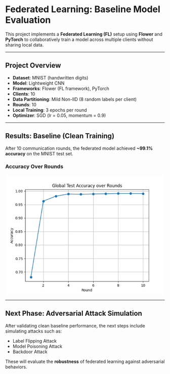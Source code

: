 # Federated Learning: Baseline Model Evaluation

This project implements a **Federated Learning (FL)** setup using **Flower** and **PyTorch** to collaboratively train a model across multiple clients without sharing local data.

---

## Project Overview

- **Dataset**: MNIST (handwritten digits)
- **Model**: Lightweight CNN
- **Frameworks**: Flower (FL framework), PyTorch
- **Clients**: 10
- **Data Partitioning**: Mild Non-IID (8 random labels per client)
- **Rounds**: 10
- **Local Training**: 3 epochs per round
- **Optimizer**: SGD (lr = 0.05, momentum = 0.9)

---

## Results: Baseline (Clean Training)

After 10 communication rounds, the federated model achieved **~99.1% accuracy** on the MNIST test set.

### Accuracy Over Rounds

![Accuracy Curve](./global_accuracy_over_rounds.png)

---

## Next Phase: Adversarial Attack Simulation

After validating clean baseline performance, the next steps include simulating attacks such as:
- Label Flipping Attack
- Model Poisoning Attack
- Backdoor Attack

These will evaluate the **robustness** of federated learning against adversarial behaviors.
